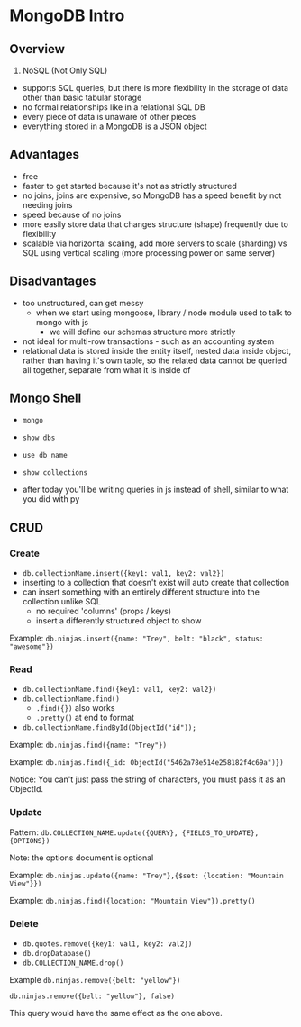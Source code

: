 # MongoDB Intro

## Overview

1. NoSQL (Not Only SQL)

- supports SQL queries, but there is more flexibility in the storage of data other than basic tabular storage
- no formal relationships like in a relational SQL DB
- every piece of data is unaware of other pieces
- everything stored in a MongoDB is a JSON object

## Advantages

- free
- faster to get started because it's not as strictly structured
- no joins, joins are expensive, so MongoDB has a speed benefit by not needing joins
- speed because of no joins
- more easily store data that changes structure (shape) frequently due to flexibility
- scalable via horizontal scaling, add more servers to scale (sharding) vs SQL using vertical scaling (more processing power on same server)

## Disadvantages

- too unstructured, can get messy
  - when we start using mongoose, library / node module used to talk to mongo with js
    - we will define our schemas structure more strictly
- not ideal for multi-row transactions - such as an accounting system
- relational data is stored inside the entity itself, nested data inside object, rather than having it's own table, so the related data cannot be queried all together, separate from what it is inside of

## Mongo Shell

- `mongo`
- `show dbs`
- `use db_name`
- `show collections`

- after today you'll be writing queries in js instead of shell, similar to what you did with py

## CRUD

### Create

- `db.collectionName.insert({key1: val1, key2: val2})`
- inserting to a collection that doesn't exist will auto create that collection
- can insert something with an entirely different structure into the collection unlike SQL
  - no required 'columns' (props / keys)
  - insert a differently structured object to show

Example: `db.ninjas.insert({name: "Trey", belt: "black", status: "awesome"})`

### Read

- `db.collectionName.find({key1: val1, key2: val2})`
- `db.collectionName.find()`
  - `.find({})` also works
  - `.pretty()` at end to format
- `db.collectionName.findById(ObjectId("id"));`

Example: `db.ninjas.find({name: "Trey"})`

Example: `db.ninjas.find({_id: ObjectId("5462a78e514e258182f4c69a")})`

Notice: You can't just pass the string of characters, you must pass it as an ObjectId.

### Update

Pattern: `db.COLLECTION_NAME.update({QUERY}, {FIELDS_TO_UPDATE}, {OPTIONS})`

Note: the options document is optional

Example: `db.ninjas.update({name: "Trey"},{$set: {location: "Mountain View"}})`

Example: `db.ninjas.find({location: "Mountain View"}).pretty()`

### Delete

- `db.quotes.remove({key1: val1, key2: val2})`
- `db.dropDatabase()`
- `db.COLLECTION_NAME.drop()`

Example `db.ninjas.remove({belt: "yellow"})`

`db.ninjas.remove({belt: "yellow"}, false)`

This query would have the same effect as the one above.
